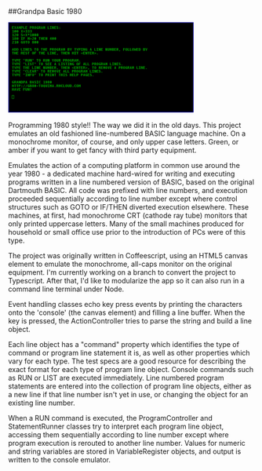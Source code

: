 ##Grandpa Basic 1980

![](screen.png)

Programming 1980 style!! The way we did it in the old days. This project
emulates an old fashioned line-numbered BASIC language machine. On a monochrome
monitor, of course, and only upper case letters. Green, or amber if you want to
get fancy with third party equipment.

Emulates the action of a computing platform in common use around the year
1980 - a dedicated machine hard-wired for writing and executing programs
written in a line numbered version of BASIC, based on the original Dartmouth
BASIC. All code was prefixed with line numbers, and execution proceeded
sequentially according to line number except where control structures such as
GOTO or IF/THEN diverted execution elsewhere. These machines, at first, had
monochrome CRT (cathode ray tube) monitors that only printed uppercase letters.
Many of the small machines produced for household or small office use prior to
the introduction of PCs were of this type.

The project was originally written in Coffeescript, using an HTML5 canvas
element to emulate the monochrome, all-caps monitor on the original equipment.
I'm currently working on a branch to convert the project to Typescript. After
that, I'd like to modularize the app so it can also run in a command line
terminal under Node.

Event handling classes echo key press events by printing the characters onto the
'console' (the canvas element) and filling a line buffer. When the <enter> key
is pressed, the ActionController tries to parse the string and build a line object.

Each line object has a "command" property which identifies the type of
command or program line statement it is, as well as other properties which
vary for each type. The test specs are a good resource for describing the
exact format for each type of program line object. Console commands such as
RUN or LIST are executed immediately. Line numbered program statements are
entered into the collection of program line objects, either as a new line if
that line number isn't yet in use, or changing the object for an existing
line number.

When a RUN command is executed, the ProgramController and StatementRunner
classes try to interpret each program line object, accessing them sequentially
according to line number except where program execution is rerouted to
another line number. Values for numeric and string variables are stored in
VariableRegister objects, and output is written to the console emulator.

